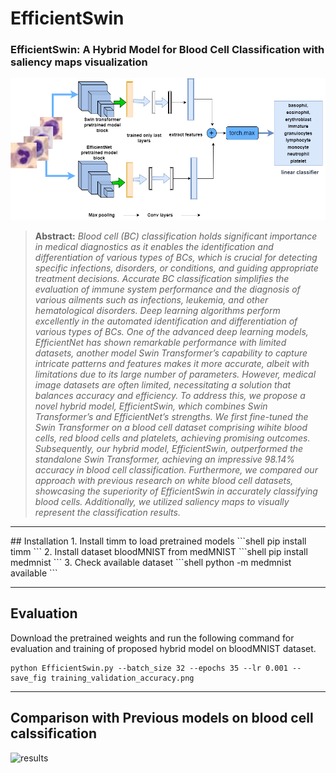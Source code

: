 # EfficientSwin
### **EfficientSwin: A Hybrid Model for Blood Cell Classification with saliency maps visualization**
![main figure](E_swin%20(1).png)
> **Abstract:** *Blood cell (BC) classification holds significant importance in medical diagnostics as it enables the identification and differentiation of various types of BCs, which is crucial for detecting specific infections, disorders, or conditions, and guiding appropriate treatment decisions. Accurate BC classification simplifies the evaluation of immune system performance and the diagnosis of various ailments such as infections, leukemia, and other hematological disorders. Deep learning algorithms perform excellently in the automated identification and differentiation of various types of BCs. One of the advanced deep learning models, EfficientNet has shown remarkable performance with limited datasets, another model Swin Transformer’s capability to capture intricate patterns and features makes it more accurate, albeit with limitations due to its large number of parameters. However, medical image datasets are often limited, necessitating a solution that balances accuracy and efficiency. To address this, we propose a novel hybrid model, EfficientSwin, which combines Swin Transformer’s and EfficientNet’s strengths. We first fine-tuned the Swin Transformer on a blood cell dataset comprising wihite blood cells, red blood cells and platelets, achieving promising outcomes. Subsequently, our hybrid model, EfficientSwin, outperformed the standalone Swin Transformer, achieving an impressive 98.14\% accuracy in blood cell classification. Furthermore, we compared our approach with previous research on white blood cell datasets, showcasing the superiority of EfficientSwin in accurately classifying blood cells.  Additionally, we utilized saliency maps to visually represent the classification results.* 
<hr />
## Installation
1. Install timm to load pretrained models
```shell
pip install timm
```
2. Install dataset bloodMNIST from medMNIST
```shell
pip install medmnist
```
3. Check available dataset
```shell
python -m medmnist available
```

<hr />

## Evaluation
Download the pretrained weights and run the following command for evaluation and training of proposed hybrid model on bloodMNIST dataset.
```shell
python EfficientSwin.py --batch_size 32 --epochs 35 --lr 0.001 --save_fig training_validation_accuracy.png
```
<hr />

## Comparison with Previous models on blood cell calssification
![results](images/table_2.png)

